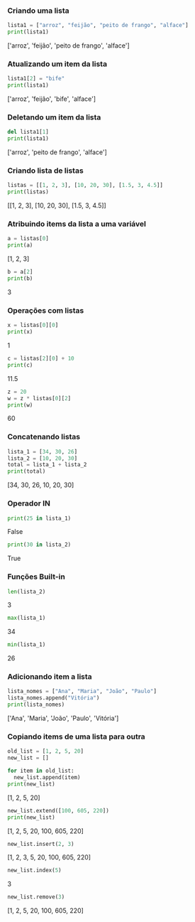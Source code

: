 ### Criando uma lista
```python
lista1 = ["arroz", "feijão", "peito de frango", "alface"]
print(lista1)

```
['arroz', 'feijão', 'peito de frango', 'alface']
### Atualizando um item da lista
```python
lista1[2] = "bife"
print(lista1)

```
['arroz', 'feijão', 'bife', 'alface']

### Deletando um item da lista
```python
del lista1[1]
print(lista1)

```
['arroz', 'peito de frango', 'alface']

### Criando lista de listas
```python
listas = [[1, 2, 3], [10, 20, 30], [1.5, 3, 4.5]]
print(listas)

```
[[1, 2, 3], [10, 20, 30], [1.5, 3, 4.5]]

### Atribuindo items da lista a uma variável
```python
a = listas[0]
print(a)

```
[1, 2, 3]

```python
b = a[2]
print(b)

```
3

### Operações com listas
```python
x = listas[0][0]
print(x)

```
1

```python
c = listas[2][0] + 10
print(c)

```
11.5

```python
z = 20
w = z * listas[0][2]
print(w)

```
60

### Concatenando listas
```python
lista_1 = [34, 30, 26]
lista_2 = [10, 20, 30]
total = lista_1 + lista_2
print(total)

```
[34, 30, 26, 10, 20, 30]

### Operador IN
```python
print(25 in lista_1)

```
False

```python
print(30 in lista_2)

```
True

### Funções  Built-in
```python
len(lista_2)

```
3

```python
max(lista_1)

```
34

```python
min(lista_1)

```
26

### Adicionando item a lista
```python
lista_nomes = ["Ana", "Maria", "João", "Paulo"]
lista_nomes.append("Vitória")
print(lista_nomes)

```
['Ana', 'Maria', 'João', 'Paulo', 'Vitória']

### Copiando items de uma lista para outra
```python
old_list = [1, 2, 5, 20]
new_list = []

for item in old_list:
  new_list.append(item)
print(new_list)

```
[1, 2, 5, 20]

```python
new_list.extend([100, 605, 220])
print(new_list)

```
[1, 2, 5, 20, 100, 605, 220]

```python
new_list.insert(2, 3)

```
[1, 2, 3, 5, 20, 100, 605, 220]

```python
new_list.index(5)

```
3

```python
new_list.remove(3)

```
[1, 2, 5, 20, 100, 605, 220]
